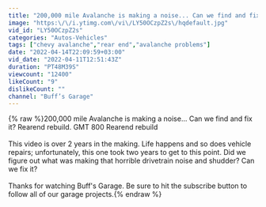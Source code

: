 ```yaml
---
title: "200,000 mile Avalanche is making a noise... Can we find and fix it?"
image: "https:\/\/i.ytimg.com\/vi\/LY50OCzpZ2s\/hqdefault.jpg"
vid_id: "LY50OCzpZ2s"
categories: "Autos-Vehicles"
tags: ["chevy avalanche","rear end","avalanche problems"]
date: "2022-04-14T22:09:59+03:00"
vid_date: "2022-04-11T12:51:43Z"
duration: "PT48M39S"
viewcount: "12400"
likeCount: "9"
dislikeCount: ""
channel: "Buff’s Garage"
---
```

{% raw %}200,000 mile Avalanche is making a noise... Can we find and fix it? Rearend rebuild. GMT 800 Rearend rebuild<br /><br />This video is over 2 years in the making. Life happens and so does vehicle repairs; unfortunately, this one took two years to get to this point. Did we figure out what was making that horrible drivetrain noise and shudder? Can we fix it?<br /><br />Thanks for watching Buff's Garage. Be sure to hit the subscribe button to follow all of our garage projects.{% endraw %}
